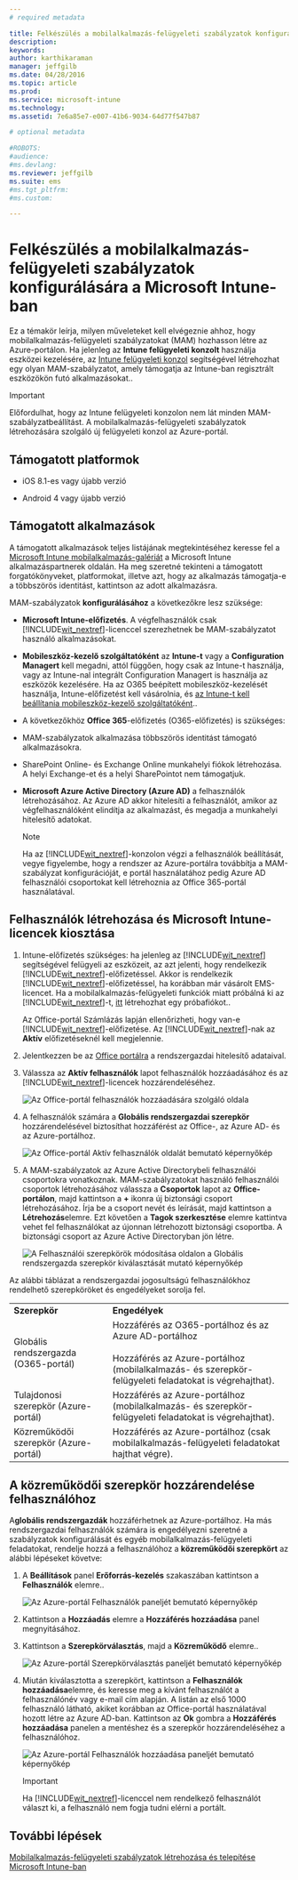 ```yaml
---
# required metadata

title: Felkészülés a mobilalkalmazás-felügyeleti szabályzatok konfigurálására | Microsoft Intune
description:
keywords:
author: karthikaraman
manager: jeffgilb
ms.date: 04/28/2016
ms.topic: article
ms.prod:
ms.service: microsoft-intune
ms.technology:
ms.assetid: 7e6a85e7-e007-41b6-9034-64d77f547b87

# optional metadata

#ROBOTS:
#audience:
#ms.devlang:
ms.reviewer: jeffgilb
ms.suite: ems
#ms.tgt_pltfrm:
#ms.custom:

---
```


# Felkészülés a mobilalkalmazás-felügyeleti szabályzatok konfigurálására a Microsoft Intune-ban
Ez a témakör leírja, milyen műveleteket kell elvégeznie ahhoz, hogy mobilalkalmazás-felügyeleti szabályzatokat (MAM) hozhasson létre az Azure-portálon.
Ha jelenleg az **Intune felügyeleti konzolt** használja eszközei kezelésére, az [Intune felügyeleti konzol](configure-and-deploy-mobile-application-management-policies-in-the-microsoft-intune-console.md) segítségével létrehozhat egy olyan MAM-szabályzatot, amely támogatja az Intune-ban regisztrált eszközökön futó alkalmazásokat..
>[!IMPORTANT]
> Előfordulhat, hogy az Intune felügyeleti konzolon nem lát minden MAM-szabályzatbeállítást. A mobilalkalmazás-felügyeleti szabályzatok létrehozására szolgáló új felügyeleti konzol az Azure-portál.

##  Támogatott platformok
- iOS 8.1-es vagy újabb verzió

- Android 4 vagy újabb verzió

##  Támogatott alkalmazások
A támogatott alkalmazások teljes listájának megtekintéséhez keresse fel a [Microsoft Intune mobilalkalmazás-galériát](https://www.microsoft.com/en-us/server-cloud/products/microsoft-intune/partners.aspx) a Microsoft Intune alkalmazáspartnerek oldalán.
Ha meg szeretné tekinteni a támogatott forgatókönyveket, platformokat, illetve azt, hogy az alkalmazás támogatja-e a többszörös identitást, kattintson az adott alkalmazásra.

MAM-szabályzatok **konfigurálásához** a következőkre lesz szüksége:

-   **Microsoft Intune-előfizetés**.    A végfelhasználók csak [!INCLUDE[wit_nextref](../includes/wit_nextref_md.md)]-licenccel szerezhetnek be MAM-szabályzatot használó alkalmazásokat.

-   **Mobileszköz-kezelő szolgáltatóként** az **Intune-t** vagy a **Configuration Managert** kell megadni, attól függően, hogy csak az Intune-t használja, vagy az Intune-nal integrált Configuration Managert is használja az eszközök kezelésére. Ha az O365 beépített mobileszköz-kezelését használja, Intune-előfizetést kell vásárolnia, és [az Intune-t kell beállítania mobileszköz-kezelő szolgáltatóként](get-ready-to-enroll-devices-in-microsoft-intune.md#set-mobile-device-management-authority)..
-   A következőkhöz **Office 365**-előfizetés (O365-előfizetés) is szükséges:
  - MAM-szabályzatok alkalmazása többszörös identitást támogató alkalmazásokra.
  - SharePoint Online- és Exchange Online munkahelyi fiókok létrehozása. A helyi Exchange-et és a helyi SharePointot nem támogatjuk.


- **Microsoft Azure Active Directory (Azure AD)** a felhasználók létrehozásához. Az Azure AD akkor hitelesíti a felhasználót, amikor az végfelhasználóként elindítja az alkalmazást, és megadja a munkahelyi hitelesítő adatokat.

    > [!NOTE]
    > Ha az [!INCLUDE[wit_nextref](../includes/wit_nextref_md.md)]-konzolon végzi a felhasználók beállítását, vegye figyelembe, hogy a rendszer az Azure-portálra továbbítja a MAM-szabályzat konfigurációját, e portál használatához pedig Azure AD felhasználói csoportokat kell létrehoznia az Office 365-portál használatával.


## Felhasználók létrehozása és Microsoft Intune-licencek kiosztása

1. Intune-előfizetés szükséges: ha jelenleg az [!INCLUDE[wit_nextref](../includes/wit_nextref_md.md)] segítségével felügyeli az eszközeit, az azt jelenti, hogy rendelkezik [!INCLUDE[wit_nextref](../includes/wit_nextref_md.md)]-előfizetéssel.  Akkor is rendelkezik [!INCLUDE[wit_nextref](../includes/wit_nextref_md.md)]-előfizetéssel, ha korábban már vásárolt EMS-licencet. Ha a mobilalkalmazás-felügyeleti funkciók miatt próbálná ki az [!INCLUDE[wit_nextref](../includes/wit_nextref_md.md)]-t, [itt](http://www.microsoft.com/en-us/server-cloud/products/microsoft-intune/) létrehozhat egy próbafiókot..

    Az Office-portál Számlázás lapján ellenőrizheti, hogy van-e [!INCLUDE[wit_nextref](../includes/wit_nextref_md.md)]-előfizetése.  Az [!INCLUDE[wit_nextref](../includes/wit_nextref_md.md)]-nak az **Aktív** előfizetéseknél kell megjelennie.

2.  Jelentkezzen be az   [Office portálra](http://portal.office.com) a rendszergazdai hitelesítő adataival.

3.  Válassza az **Aktív felhasználók** lapot felhasználók hozzáadásához és az [!INCLUDE[wit_nextref](../includes/wit_nextref_md.md)]-licencek hozzárendeléséhez.

    ![Az Office-portál felhasználók hozzáadására szolgáló oldala](../media/AppManagement/OfficePortal_AddUsers.png)

4.  A felhasználók számára a **Globális rendszergazdai szerepkör** hozzárendelésével biztosíthat hozzáférést az Office-, az Azure AD- és az Azure-portálhoz.

    ![Az Office-portál Aktív felhasználók oldalát bemutató képernyőkép ](../media/AppManagement/OfficePortal_AddRoletoUser.png)

5.  A MAM-szabályzatok az Azure Active Directorybeli felhasználói csoportokra vonatkoznak. MAM-szabályzatokat használó felhasználói csoportok létrehozásához válassza a **Csoportok** lapot az **Office-portálon**, majd kattintson a **+** ikonra új biztonsági csoport létrehozásához.  Írja be a csoport nevét és leírását, majd kattintson a **Létrehozás**elemre. Ezt követően a **Tagok szerkesztése** elemre kattintva vehet fel felhasználókat az újonnan létrehozott biztonsági csoportba. A biztonsági csoport az Azure Active Directoryban jön létre.

    ![A Felhasználói szerepkörök módosítása oldalon a Globális rendszergazda szerepkör kiválasztását mutató képernyőkép](../media/AppManagement/OfficePortal_CreateGroups.png)

Az alábbi táblázat a rendszergazdai jogosultságú felhasználókhoz rendelhető szerepköröket és engedélyeket sorolja fel.

|||
|--|----|
|**Szerepkör**|**Engedélyek**|
|Globális rendszergazda (O365-portál)|Hozzáférés az O365-portálhoz és az Azure AD-portálhoz<br /><br />Hozzáférés az Azure-portálhoz (mobilalkalmazás- és szerepkör-felügyeleti feladatokat is végrehajthat).|
|Tulajdonosi szerepkör (Azure-portál)|Hozzáférés az Azure-portálhoz (mobilalkalmazás- és szerepkör-felügyeleti feladatokat is végrehajthat).|
|Közreműködői szerepkör (Azure-portál)|Hozzáférés az Azure-portálhoz (csak mobilalkalmazás-felügyeleti feladatokat hajthat végre).|

## A közreműködői szerepkör hozzárendelése felhasználóhoz

A**globális rendszergazdák** hozzáférhetnek az Azure-portálhoz.  Ha más rendszergazdai felhasználók számára is engedélyezni szeretné a szabályzatok konfigurálását és egyéb mobilalkalmazás-felügyeleti feladatokat, rendelje hozzá a felhasználóhoz a **közreműködői szerepkört** az alábbi lépéseket követve:


1.  A **Beállítások** panel **Erőforrás-kezelés** szakaszában kattintson a **Felhasználók** elemre..

    ![Az Azure-portál Felhasználók paneljét bemutató képernyőkép](../media/AppManagement/AzurePortal_MAM_AddUsers.png)

2.  Kattintson a **Hozzáadás** elemre a **Hozzáférés hozzáadása** panel megnyitásához.

3.  Kattintson a **Szerepkörválasztás**, majd a **Közreműködő** elemre..

    ![Az Azure-portál Szerepkörválasztás paneljét bemutató képernyőkép](../media/AppManagement/AzurePortal_MAM_AddRole.png)

4.  Miután kiválasztotta a szerepkört, kattintson a **Felhasználók hozzáadása**elemre, és keresse meg a kívánt felhasználót a felhasználónév vagy e-mail cím alapján. A listán az első 1000 felhasználó látható, akiket korábban az Office-portál használatával hozott létre az Azure AD-ban. Kattintson az **Ok** gombra a **Hozzáférés hozzáadása** panelen a mentéshez és a szerepkör hozzárendeléséhez a felhasználóhoz.

    ![Az Azure-portál Felhasználók hozzáadása paneljét bemutató képernyőkép](../media/AppManagement/AzurePortal_MAM_AddusertoRole.png)

    > [!IMPORTANT]
    > Ha [!INCLUDE[wit_nextref](../includes/wit_nextref_md.md)]-licenccel nem rendelkező felhasználót választ ki, a felhasználó nem fogja tudni elérni a portált.

## További lépések
[Mobilalkalmazás-felügyeleti szabályzatok létrehozása és telepítése Microsoft Intune-ban](create-and-deploy-mobile-app-management-policies-with-microsoft-intune.md)


<!--HONumber=May16_HO1-->


